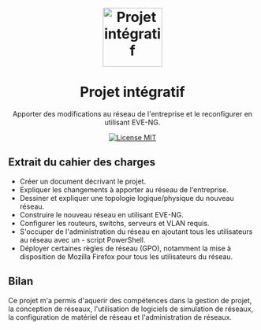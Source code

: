 <h1 align="center">
<br>
  <img src="https://www.pngall.com/wp-content/uploads/13/Network-People-PNG.png" alt="Projet intégratif" width="120">
<br>
<br>
Projet intégratif
</h1>

<p align="center">Apporter des modifications au réseau de l'entreprise et le reconfigurer en utilisant EVE-NG.</p>

<p align="center">
  <a href="https://opensource.org/licenses/MIT">
    <img src="https://img.shields.io/badge/License-MIT-blue.svg" alt="License MIT">
  </a>
</p>

## Extrait du cahier des charges
- Créer un document décrivant le projet.
- Expliquer les changements à apporter au réseau de l'entreprise.
- Dessiner et expliquer une topologie logique/physique du nouveau réseau.
- Construire le nouveau réseau en utilisant EVE-NG.
- Configurer les routeurs, switchs, serveurs et VLAN requis.
- S'occuper de l'administration du réseau en ajoutant tous les utilisateurs au réseau avec un - script PowerShell.
- Déployer certaines règles de réseau (GPO), notamment la mise à disposition de Mozilla Firefox pour tous les utilisateurs du réseau.

## Bilan 
Ce projet m'a permis d'aquerir des compétences dans la gestion de projet, la conception de réseaux, l'utilisation de logiciels de simulation de réseaux, la configuration de matériel de réseau et l'administration de réseaux.
